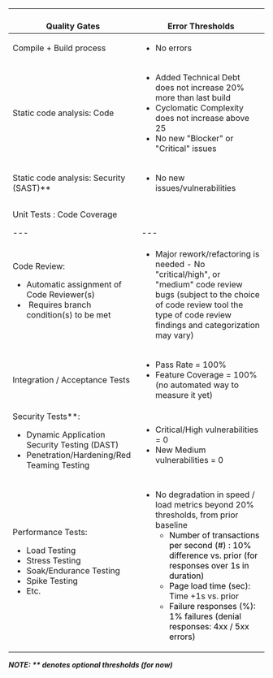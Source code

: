 

| <br>Quality Gates<br> | <br>Error Thresholds<br> |
| --- | --- |
| Compile + Build process | <ul><li>No errors</li></ul> |
| Static code analysis: Code<br> | <ul><li>Added Technical Debt does not increase 20% more than last build</li><li>Cyclomatic Complexity does not increase above 25</li><li>No new &quot;Blocker&quot; or &quot;Critical&quot; issues</li></ul> |
| Static code analysis: Security (SAST)\*\* | <ul><li>No new issues/vulnerabilities</li></ul> |
| Unit Tests : Code Coverage | <br><br>| <br>Quality Standard<br> | Code Coverage % |<br>| --- | --- |<br>| Bronze | 0 - 50% |<br>| Silver | 50 - 75% |<br>| Gold | 75%+ |<br><br> |
| --- | --- |
| Code Review:<br><ul><li>Automatic assignment of Code Reviewer(s)</li><li>&nbsp;Requires branch condition(s) to be met</li></ul> | <ul><li>Major rework/refactoring is needed - No &quot;critical/high&quot;, or &quot;medium&quot; code review bugs (subject to the choice of code review tool the type of code review findings and categorization may vary)</li></ul> |
| Integration / Acceptance Tests<br> | <ul><li>Pass Rate = 100%</li><li>Feature Coverage = 100% (no automated way to measure it yet)</li></ul> |
| Security Tests\*\*:<br><ul><li>Dynamic Application Security Testing (DAST)<a class="external-link" href="https://www.whitehatsec.com/products/dynamic-application-security-testing/" rel="nofollow"></a></li><li>Penetration/Hardening/Red Teaming Testing</li></ul> | <ul><li>Critical/High vulnerabilities = 0</li><li>New Medium vulnerabilities = 0</li></ul> |
| Performance Tests:<br><ul><li>Load Testing</li><li>Stress Testing</li><li>Soak/Endurance Testing</li><li>Spike Testing</li><li>Etc.</li></ul> | <ul><li>No degradation in speed / load metrics beyond 20% thresholds, from prior baseline<br><ul><li><span style="color: rgb(0,0,0);">Number of transactions per second (#) :&nbsp;</span><span style="color: rgb(0,0,0);">10% difference vs. prior (for responses over 1s in duration)</span></li><li><span style="color: rgb(0,0,0);">Page load time (sec): T</span>ime +1s vs. prior</li><li><span style="color: rgb(0,0,0);">Failure responses (%): 1</span><span style="color: rgb(0,0,0);">% failures (denial responses: 4xx / 5xx errors)</span></li></ul></li></ul> |


***NOTE: \*\* denotes optional thresholds (for now)***
